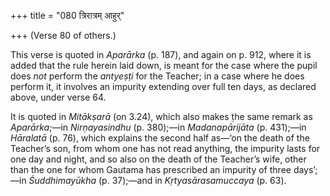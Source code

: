 +++
title = "080 त्रिरात्रम् आहुर्"

+++
(Verse 80 of others.)

This verse is quoted in *Aparārka* (p. 187), and again on p. 912, where
it is added that the rule herein laid down, is meant for the case where
the pupil does *not* perform the *antyeṣṭi* for the Teacher; in a case
where he does perform it, it involves an impurity extending over full
ten days, as declared above, under verse 64.

It is quoted in *Mitākṣarā* (on 3.24), which also makes ṭhe same remark
as *Aparārka*;—in *Nirṇayasindhu* (p. 380);—in *Madanapārijāta* (p.
431);—in *Hāralatā* (p. 76), which explains the second half as—‘on the
death of the Teacher’s son, from whom one has not read anything, the
impurity lasts for one day and night, and so also on the death of the
Teacher’s wife, other than the one for whom Gautama has prescribed an
impurity of three days’;—in *Śuddhimayūkha* (p. 37);—and in
*Kṛtyasārasamuccaya* (p. 63).


